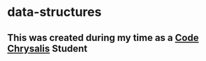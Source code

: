 # data-structures
## This was created during my time as a [Code Chrysalis](https://codechrysalis.io) Student